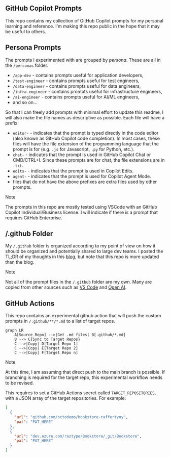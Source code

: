 ## GitHub Copilot Prompts

This repo contains my collection of GitHub Copilot prompts for my personal learning and reference. I'm making this repo public in the hope that it may be useful to others.

## Persona Prompts
The prompts I experimented with are grouped by _persona_. These are all in the `/personas` folder.
- `/app-dev` - contains prompts useful for application developers,
- `/test-engineer` - contains prompts useful for test engineers,
- `/data-engineer` - contains prompts useful for data engineers,
- `/infra-engineer` - contains prompts useful for infrastructure engineers,
- `/ai-engineer` - contains prompts useful for AI/ML engineers,
- and so on...

So that I can freely add prompts with minimal effort to update this readme, I will also make the file names as descriptive as possible.
Each file will have a prefix:
- `editor-` - indicates that the prompt is typed directly in the code editor (also known as GitHub Copilot code completion). In most cases, these files will have the file extension of the programming language that the prompt is for (e.g. `.js` for Javascript, `.py` for Python, etc.).
- `chat-` - indicates that the prompt is used in GitHub Copilot Chat or CMD/CTRL+I. Since these prompts are for chat, the file extensions are in `.txt`.
- `edits-` - indicates that the prompt is used in Copilot Edits.
- `agent-` - indicates that the prompt is used for Copilot Agent Mode.
- files that do not have the above prefixes are extra files used by other prompts.

> [!NOTE]
> The prompts in this repo are mostly tested using VSCode with an GitHub Copilot Individual/Business license. I will indicate if there is a prompt that requires GitHub Enterprise.


## /.github Folder
My `/.github` folder is organized according to my point of view on how it should be organized and potentially shared to large dev teams. I posted the TL;DR of my thoughts in this [blog](https://raffertyuy.com/raztype/ghcp-custom-prompts-structure/), but note that this repo is more updated than the blog.

>[!NOTE]
> Not all of the prompt files in the `/.github` folder are my own. Many are copied from other sources such as [VS Code](https://code.visualstudio.com/docs/copilot/copilot-customization) and [Open AI](https://cookbook.openai.com/examples/gpt4-1_prompting_guide). 

## GitHub Actions
This repo contains an experimental github action that will push the custom prompts in `/.github/**/*.md` to a list of target repos.

```mermaid
graph LR
    A[Source Repo] -->|Get .md files| B[.github/*.md]
    B --> C{Sync to Target Repos}
    C -->|Copy| D[Target Repo 1]
    C -->|Copy| E[Target Repo 2]
    C -->|Copy| F[Target Repo n]
```

> [!NOTE]
> At this time, I am assuming that direct push to the main branch is possible. If branching is required for the target repo, this experimental workflow needs to be revised.

This requires to set a GitHub Actions secret called `TARGET_REPOSITORIES`, with a JSON array of the target repositories.  For example:

```json
[
  {
    "url": "github.com/octodemo/bookstore-raffertyuy",
    "pat": "PAT_HERE"
  },
  {
    "url": "dev.azure.com/raztype/Bookstore/_git/Bookstore",
    "pat": "PAT_HERE"
  }
]
```
